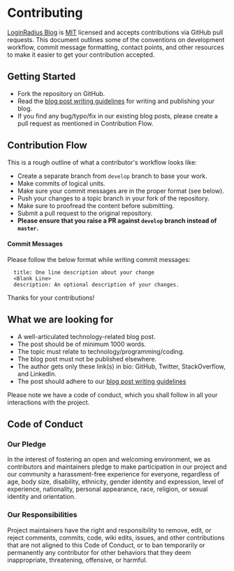 # Contributing

[LoginRadius Blog](https://www.loginradius.com/blog/engineering) is [MIT](LICENSE) licensed and accepts contributions via GitHub pull requests. This document outlines some of the conventions on development workflow, commit message formatting, contact points, and other resources to make it easier to get your contribution accepted.

## Getting Started

- Fork the repository on GitHub.
- Read the [blog post writing guidelines](GUIDELINES.md) for writing and publishing your blog.
- If you find any bug/typo/fix in our existing blog posts, please create a pull request as mentioned in Contribution Flow.

## Contribution Flow

This is a rough outline of what a contributor's workflow looks like:

- Create a separate branch from `develop` branch to base your work.
- Make commits of logical units.
- Make sure your commit messages are in the proper format (see below).
- Push your changes to a topic branch in your fork of the repository.
- Make sure to proofread the content before submitting.
- Submit a pull request to the original repository.
- **Please ensure that you raise a PR against `develop` branch instead of `master`.**

#### Commit Messages

Please follow the below format while writing commit messages:

```
  title: One line description about your change
  <Blank Line>
  description: An optional description of your changes.
```

Thanks for your contributions!

## What we are looking for

- A well-articulated technology-related blog post.
- The post should be of minimum 1000 words.
- The topic must relate to technology/programming/coding.
- The blog post must not be published elsewhere.
- The author gets only these link(s) in bio: GitHub, Twitter, StackOverflow, and LinkedIn.
- The post should adhere to our [blog post writing guidelines](GUIDELINES.md)

Please note we have a code of conduct, which you shall follow in all your interactions with the project.

## Code of Conduct

### Our Pledge

In the interest of fostering an open and welcoming environment, we as contributors and maintainers pledge to make participation in our project and our community a harassment-free experience for everyone, regardless of age, body size, disability, ethnicity, gender identity and expression, level of experience, nationality, personal appearance, race, religion, or sexual identity and orientation.

### Our Responsibilities

Project maintainers have the right and responsibility to remove, edit, or reject comments, commits, code, wiki edits, issues, and other contributions that are not aligned to this Code of Conduct, or to ban temporarily or permanently any contributor for other behaviors that they deem inappropriate, threatening, offensive, or harmful.
